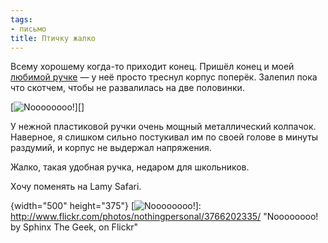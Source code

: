 ```yaml
---
tags:
- письмо
title: Птичку жалко
---
```


Всему хорошему когда-то приходит конец. Пришёл конец и моей
[любимой ручке][] — у неё просто треснул корпус поперёк. Залепил пока
что скотчем, чтобы не развалилась на две половинки.

[![Noooooooo!][]][]

У нежной пластиковой ручки очень мощный металлический колпачок.
Наверное, я слишком сильно постукивал им по своей голове в минуты
раздумий, и корпус не выдержал напряжения.

Жалко, такая удобная ручка, недаром для школьников.

Хочу поменять на Lamy Safari.

  [любимой ручке]: http://dzhus.org/blog/entry/479/
  [Noooooooo!]: https://web.archive.org/web/20100124095411im_/http://farm3.static.flickr.com/2553/3766202335_7fae98bdc1.jpg
  {width="500" height="375"}
  [![Noooooooo!][]]: http://www.flickr.com/photos/nothingpersonal/3766202335/
    "Noooooooo! by Sphinx The Geek, on Flickr"
